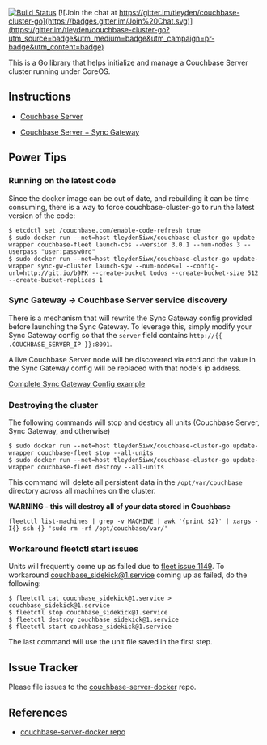 [![Build Status](https://drone.io/github.com/tleyden/couchbase-cluster-go/status.png)](https://drone.io/github.com/tleyden/couchbase-cluster-go/latest)
[![Join the chat at https://gitter.im/tleyden/couchbase-cluster-go](https://badges.gitter.im/Join%20Chat.svg)](https://gitter.im/tleyden/couchbase-cluster-go?utm_source=badge&utm_medium=badge&utm_campaign=pr-badge&utm_content=badge)

This is a Go library that helps initialize and manage a Couchbase Server cluster running under CoreOS.


## Instructions 

* [Couchbase Server](http://tleyden.github.io/blog/2014/11/01/running-couchbase-cluster-under-coreos-on-aws/)

* [Couchbase Server + Sync Gateway](http://tleyden.github.io/blog/2014/12/15/running-a-sync-gateway-cluster-under-coreos-on-aws/)


## Power Tips

### Running on the latest code

Since the docker image can be out of date, and rebuilding it can be time consuming, there is a way to force couchbase-cluster-go to run the latest version of the code:

```
$ etcdctl set /couchbase.com/enable-code-refresh true
$ sudo docker run --net=host tleyden5iwx/couchbase-cluster-go update-wrapper couchbase-fleet launch-cbs --version 3.0.1 --num-nodes 3 --userpass "user:passw0rd" 
$ sudo docker run --net=host tleyden5iwx/couchbase-cluster-go update-wrapper sync-gw-cluster launch-sgw --num-nodes=1 --config-url=http://git.io/b9PK --create-bucket todos --create-bucket-size 512 --create-bucket-replicas 1
```

### Sync Gateway -> Couchbase Server service discovery

There is a mechanism that will rewrite the Sync Gateway config provided before launching the Sync Gateway.  To leverage this, simply modify your Sync Gateway config so that the `server` field contains `http://{{ .COUCHBASE_SERVER_IP }}:8091`.  

A live Couchbase Server node will be discovered via etcd and the value in the Sync Gateway config will be replaced with that node's ip address.

[Complete Sync Gateway Config example](https://gist.github.com/tleyden/ca063725e6158eca4093)

### Destroying the cluster

The following commands will stop and destroy all units (Couchbase Server, Sync Gateway, and otherwise)

```
$ sudo docker run --net=host tleyden5iwx/couchbase-cluster-go update-wrapper couchbase-fleet stop --all-units
$ sudo docker run --net=host tleyden5iwx/couchbase-cluster-go update-wrapper couchbase-fleet destroy --all-units
```

This command will delete all persistent data in the `/opt/var/couchbase` directory across all machines on the cluster.

**WARNING - this will destroy all of your data stored in Couchbase**

```
fleetctl list-machines | grep -v MACHINE | awk '{print $2}' | xargs -I{} ssh {} 'sudo rm -rf /opt/couchbase/var/'
```

### Workaround fleetctl start issues

Units will frequently come up as failed due to [fleet issue 1149](https://github.com/coreos/fleet/issues/1149).  To workaround couchbase_sidekick@1.service coming up as failed, do the following:

```
$ fleetctl cat couchbase_sidekick@1.service > couchbase_sidekick@1.service
$ fleetctl stop couchbase_sidekick@1.service
$ fleetctl destroy couchbase_sidekick@1.service
$ fleetctl start couchbase_sidekick@1.service
```

The last command will use the unit file saved in the first step.


## Issue Tracker

Please file issues to the [couchbase-server-docker](https://github.com/couchbaselabs/couchbase-server-docker) repo.  

## References

* [couchbase-server-docker repo](https://github.com/couchbaselabs/couchbase-server-docker)	
